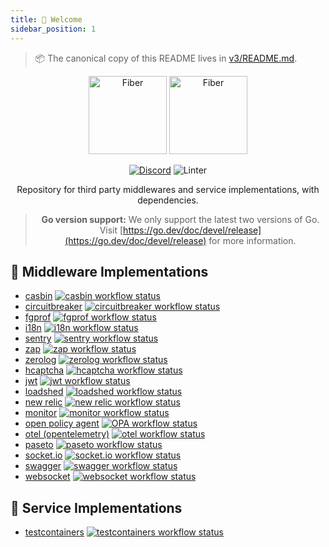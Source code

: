 ```yaml
---
title: 👋 Welcome
sidebar_position: 1
---
```


> 📦 The canonical copy of this README lives in [v3/README.md](./v3/README.md).

<div align="center">
  <img height="125" alt="Fiber" src="https://raw.githubusercontent.com/gofiber/contrib/master/.github/logo-dark.svg#gh-dark-mode-only" />
  <img height="125" alt="Fiber" src="https://raw.githubusercontent.com/gofiber/contrib/master/.github/logo.svg#gh-light-mode-only" />
  <br />

[![Discord](https://img.shields.io/discord/704680098577514527?style=flat&label=%F0%9F%92%AC%20discord&color=00ACD7)](https://gofiber.io/discord)
![Linter](https://github.com/gofiber/contrib/workflows/Golangci%20Lint%20Check/badge.svg)

Repository for third party middlewares and service implementations, with dependencies.

> **Go version support:** We only support the latest two versions of Go. Visit [https://go.dev/doc/devel/release](https://go.dev/doc/devel/release) for more information.

</div>

## 📑 Middleware Implementations

* [casbin](./v3/casbin/README.md) <a href="https://github.com/gofiber/contrib/actions?query=workflow%3A%22Test+Casbin%22"> <img src="https://img.shields.io/github/actions/workflow/status/gofiber/contrib/test-casbin.yml?branch=main&label=%F0%9F%A7%AA%20&style=flat&color=75C46B" alt="casbin workflow status" /> </a>
* [circuitbreaker](./v3/circuitbreaker/README.md) <a href="https://github.com/gofiber/contrib/actions?query=workflow%3A%22Test+CircuitBreaker%22"> <img src="https://img.shields.io/github/actions/workflow/status/gofiber/contrib/test-circuitbreaker.yml?branch=main&label=%F0%9F%A7%AA%20&style=flat&color=75C46B" alt="circuitbreaker workflow status" /> </a>
* [fgprof](./v3/fgprof/README.md) <a href="https://github.com/gofiber/contrib/actions?query=workflow%3A%22Test+Fgprof%22"> <img src="https://img.shields.io/github/actions/workflow/status/gofiber/contrib/test-fgprof.yml?branch=main&label=%F0%9F%A7%AA%20&style=flat&color=75C46B" alt="fgprof workflow status" /> </a>
* [i18n](./v3/i18n/README.md) <a href="https://github.com/gofiber/contrib/actions?query=workflow%3A%22Test+i18n%22"> <img src="https://img.shields.io/github/actions/workflow/status/gofiber/contrib/test-i18n.yml?branch=main&label=%F0%9F%A7%AA%20&style=flat&color=75C46B" alt="i18n workflow status" /> </a>
* [sentry](./v3/sentry/README.md) <a href="https://github.com/gofiber/contrib/actions?query=workflow%3A%22Test+sentry%22"> <img src="https://img.shields.io/github/actions/workflow/status/gofiber/contrib/test-sentry.yml?branch=main&label=%F0%9F%A7%AA%20&style=flat&color=75C46B" alt="sentry workflow status" /> </a>
* [zap](./v3/zap/README.md) <a href="https://github.com/gofiber/contrib/actions?query=workflow%3A%22Test+zap%22"> <img src="https://img.shields.io/github/actions/workflow/status/gofiber/contrib/test-zap.yml?branch=main&label=%F0%9F%A7%AA%20&style=flat&color=75C46B" alt="zap workflow status" /> </a>
* [zerolog](./v3/zerolog/README.md) <a href="https://github.com/gofiber/contrib/actions?query=workflow%3A%22Test+zerolog%22"> <img src="https://img.shields.io/github/actions/workflow/status/gofiber/contrib/test-zerolog.yml?branch=main&label=%F0%9F%A7%AA%20&style=flat&color=75C46B" alt="zerolog workflow status" /> </a>
* [hcaptcha](./v3/hcaptcha/README.md) <a href="https://github.com/gofiber/contrib/actions?query=workflow%3A%22Test+hcaptcha%22"> <img src="https://img.shields.io/github/actions/workflow/status/gofiber/contrib/test-hcaptcha.yml?branch=main&label=%F0%9F%A7%AA%20&style=flat&color=75C46B" alt="hcaptcha workflow status" /> </a>
* [jwt](./v3/jwt/README.md) <a href="https://github.com/gofiber/contrib/actions?query=workflow%3A%22Test+jwt%22"> <img src="https://img.shields.io/github/actions/workflow/status/gofiber/contrib/test-jwt.yml?branch=main&label=%F0%9F%A7%AA%20&style=flat&color=75C46B" alt="jwt workflow status" /> </a>
* [loadshed](./v3/loadshed/README.md) <a href="https://github.com/gofiber/contrib/actions?query=workflow%3A%22Test+loadshed%22"> <img src="https://img.shields.io/github/actions/workflow/status/gofiber/contrib/test-loadshed.yml?branch=main&label=%F0%9F%A7%AA%20&style=flat&color=75C46B" alt="loadshed workflow status" /> </a>
* [new relic](./v3/newrelic/README.md) <a href="https://github.com/gofiber/contrib/actions?query=workflow%3A%22Test+newrelic%22"> <img src="https://img.shields.io/github/actions/workflow/status/gofiber/contrib/test-newrelic.yml?branch=main&label=%F0%9F%A7%AA%20&style=flat&color=75C46B" alt="new relic workflow status" /> </a>
* [monitor](./v3/monitor/README.md) <a href="https://github.com/gofiber/contrib/actions?query=workflow%3A%22Test+Monitor%22"> <img src="https://img.shields.io/github/actions/workflow/status/gofiber/contrib/test-monitor.yml?branch=main&label=%F0%9F%A7%AA%20&style=flat&color=75C46B" alt="monitor workflow status" /> </a>
* [open policy agent](./v3/opa/README.md) <a href="https://github.com/gofiber/contrib/actions?query=workflow%3A%22Test+opa%22"> <img src="https://img.shields.io/github/actions/workflow/status/gofiber/contrib/test-opa.yml?branch=main&label=%F0%9F%A7%AA%20&style=flat&color=75C46B" alt="OPA workflow status" /> </a>
* [otel (opentelemetry)](./v3/otel/README.md) <a href="https://github.com/gofiber/contrib/actions?query=workflow%3A%22Test+otel%22"> <img src="https://img.shields.io/github/actions/workflow/status/gofiber/contrib/test-otel.yml?branch=main&label=%F0%9F%A7%AA%20&style=flat&color=75C46B" alt="otel workflow status" /> </a>
* [paseto](./v3/paseto/README.md) <a href="https://github.com/gofiber/contrib/actions?query=workflow%3A%22Test+paseto%22"> <img src="https://img.shields.io/github/actions/workflow/status/gofiber/contrib/test-paseto.yml?branch=main&label=%F0%9F%A7%AA%20&style=flat&color=75C46B" alt="paseto workflow status" /> </a>
* [socket.io](./v3/socketio/README.md) <a href="https://github.com/gofiber/contrib/actions?query=workflow%3A%22Test+socketio%22"> <img src="https://img.shields.io/github/actions/workflow/status/gofiber/contrib/test-socketio.yml?branch=main&label=%F0%9F%A7%AA%20&style=flat&color=75C46B" alt="socket.io workflow status" /> </a>
* [swagger](./v3/swagger/README.md) <a href="https://github.com/gofiber/contrib/actions?query=workflow%3A%22Test+swagger%22"> <img src="https://img.shields.io/github/actions/workflow/status/gofiber/contrib/test-swagger.yml?branch=main&label=%F0%9F%A7%AA%20&style=flat&color=75C46B" alt="swagger workflow status" /> </a>
* [websocket](./v3/websocket/README.md) <a href="https://github.com/gofiber/contrib/actions?query=workflow%3A%22Test+websocket%22"> <img src="https://img.shields.io/github/actions/workflow/status/gofiber/contrib/test-websocket.yml?branch=main&label=%F0%9F%A7%AA%20&style=flat&color=75C46B" alt="websocket workflow status" /> </a>

## 🥡 Service Implementations

* [testcontainers](./v3/testcontainers/README.md) <a href="https://github.com/gofiber/contrib/actions?query=workflow%3A%22Test+Testcontainers%22"> <img src="https://img.shields.io/github/actions/workflow/status/gofiber/contrib/test-testcontainers.yml?branch=main&label=%F0%9F%A7%AA%20&style=flat&color=75C46B" alt="testcontainers workflow status" /> </a>
